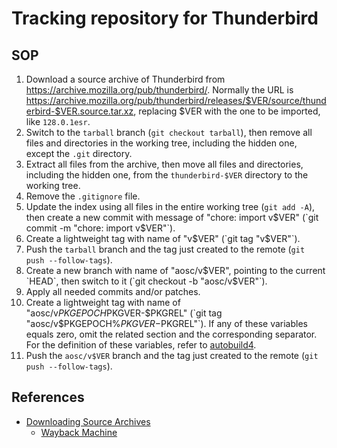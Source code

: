 # Tracking repository for Thunderbird

## SOP

1. Download a source archive of Thunderbird from <https://archive.mozilla.org/pub/thunderbird/>. Normally the URL is <https://archive.mozilla.org/pub/thunderbird/releases/$VER/source/thunderbird-$VER.source.tar.xz>, replacing $VER with the one to be imported, like `128.0.1esr`.
2. Switch to the `tarball` branch (`git checkout tarball`), then remove all files and directories in the working tree, including the hidden one, except the `.git` directory.
3. Extract all files from the archive, then move all files and directories, including the hidden one, from the `thunderbird-$VER` directory to the working tree.
4. Remove the `.gitignore` file.
5. Update the index using all files in the entire working tree (`git add -A`), then create a new commit with message of "chore: import v$VER" (`git commit -m "chore: import v$VER"`).
6. Create a lightweight tag with name of "v$VER" (`git tag "v$VER"`).
7. Push the `tarball` branch and the tag just created to the remote (`git push --follow-tags`).
8. Create a new branch with name of "aosc/v$VER", pointing to the current `HEAD`, then switch to it (`git checkout -b "aosc/v$VER"`).
9. Apply all needed commits and/or patches.
10. Create a lightweight tag with name of "aosc/v$PKGEPOCH%$PKGVER-$PKGREL" (`git tag "aosc/v$PKGEPOCH%$PKGVER-$PKGREL"`). If any of these variables equals zero, omit the related section and the corresponding separator. For the definition of these variables, refer to [autobuild4](https://github.com/AOSC-Dev/autobuild4).
11. Push the `aosc/v$VER` branch and the tag just created to the remote (`git push --follow-tags`).

## References

- [Downloading Source Archives](https://github.com/mdn/archived-content/blob/main/files/en-us/mozilla/developer_guide/source_code/downloading_source_archives/index.html)
  - [Wayback Machine](https://web.archive.org/web/20210426034753/https://developer.mozilla.org/en-US/docs/Mozilla/Developer_guide/Source_Code/Downloading_Source_Archives)
